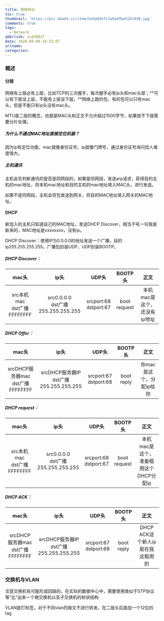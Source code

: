 ```yaml
---
title: 网络协议
toc: true
thumbnail: 'https://pic.downk.cc/item/5eda03efc2a9a83be5241038.jpg'
comments: true
tags:
  - Network
abbrlink: 1cd3002f
date: 2020-09-09 16:53:07
urlname:
categories:
---
```


### 概述

#### 分层

网络有上层必有上层，比如TCP的三次握手，每次握手必有ip头和mac头部；**可以有下层没上层，不能有上层没下层。**网络上跑的包，有的包可以只有mac头，但是不能只有ip头没有mac头。

MTU是二层的概念，也就是MAC头和正文不允许超过1500字节，如果放不下就需要分片处理。

##### 为什么不通过MAC地址直接定位机器？

因为ip有定位功能，mac就像身份证号，ip就像门牌号，通过身份证号询问找人难度很大。

##### 主机通讯

主机会先判断通讯的是否是同网段的，如果是同网段，发送arp请求，获得目的主机的mac地址，将本机mac地址和目的主机的mac地址填入MAC头，进行发送。

如果不是同网段，主机会将包发送到网关，将目的MAC地址填入网关的MAC地址。

#### DHCP

新加入的主机只知道自己的MAC地址，发送DHCP Discover，相当于吼一句我是新来的，MAC地址是xxxxxxxx，没有ip。

DHCP Discover：使用IP为0.0.0.0的地址发送一个广播，目的ip255.255.255.255，广播包封装UDP，UDP封装BOOTP。

##### DHCP Discover：

|              mac头              |                  ip头                  |           UDP头            |   BOOTP头    |            正文             |
| :-----------------------------: | :------------------------------------: | :------------------------: | :----------: | :-------------------------: |
| src本机mac<br />dst广播FFFFFFFF | src0.0.0.0<br />dst广播255.255.255.255 | srcport:68<br />dstport:67 | boot request | 本机mac是这个，还没有ip地址 |

##### DHCP Offer：

|                 mac头                 |                    ip头                     |           UDP头            |  BOOTP头   |          正文           |
| :-----------------------------------: | :-----------------------------------------: | :------------------------: | :--------: | :---------------------: |
| srcDHCP服务器mac<br />dst广播FFFFFFFF | srcDHCP服务器IP<br />dst广播255.255.255.255 | srcport:67<br />dstport:68 | boot reply | 你mac是这个，分配ip给你 |

##### DHCP request：

|              mac头              |                  ip头                  |           UDP头            |   BOOTP头    |                 正文                  |
| :-----------------------------: | :------------------------------------: | :------------------------: | :----------: | :-----------------------------------: |
| src本机mac<br />dst广播FFFFFFFF | src0.0.0.0<br />dst广播255.255.255.255 | srcport:68<br />dstport:67 | boot request | 本机mac是这个，准备租用这个DHCP分配ip |

##### DHCP ACK：

|                 mac头                 |                    ip头                     |           UDP头            |  BOOTP头   |               正文               |
| :-----------------------------------: | :-----------------------------------------: | :------------------------: | :--------: | :------------------------------: |
| srcDHCP服务器mac<br />dst广播FFFFFFFF | srcDHCP服务器IP<br />dst广播255.255.255.255 | srcport:67<br />dstport:68 | boot reply | DHCP ACK这个新人ip是在我这租用的 |

### 交换机与VLAN

注意交换机有可能形成回路的，在实际的数据中心中，需要使用类似于STP协议等“比”出来一个根交换机以及子交换机的树状结构

VLAN是打标签，对于不同vlan的报文不进行转发。在二层头后面加一个12位的tag